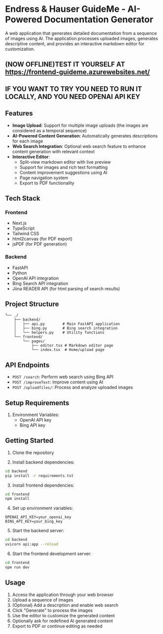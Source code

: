 # Endress & Hauser GuideMe - AI-Powered Documentation Generator

A web application that generates detailed documentation from a sequence of images using AI. The application processes uploaded images, generates descriptive content, and provides an interactive markdown editor for customization.

## (NOW OFFLINE)TEST IT YOURSELF AT https://frontend-guideme.azurewebsites.net/
## IF YOU WANT TO TRY YOU NEED TO RUN IT LOCALLY, AND YOU NEED OPENAI API KEY


## Features

- **Image Upload**: Support for multiple image uploads (the images are considered as a temporal sequence)
- **AI-Powered Content Generation**: Automatically generates descriptions for each image
- **Web Search Integration**: Optional web search feature to enhance content generation with relevant context
- **Interactive Editor**:
  - Split-view markdown editor with live preview
  - Support for images and rich text formatting
  - Content improvement suggestions using AI
  - Page navigation system
  - Export to PDF functionality

## Tech Stack

### Frontend
- Next.js
- TypeScript
- Tailwind CSS
- html2canvas (for PDF export)
- jsPDF (for PDF generation)

### Backend
- FastAPI
- Python
- OpenAI API integration
- Bing Search API integration
- Jiina READER API (for html parsing of search results)

## Project Structure

```
└── ./
    ├── backend/
    │   ├── api.py        # Main FastAPI application
    │   ├── bing.py       # Bing search integration
    │   └── helpers.py    # Utility functions
    └── frontend/
        └── pages/
            ├── editor.tsx # Markdown editor page
            └── index.tsx  # Home/upload page
```

## API Endpoints

- `POST /search`: Perform web search using Bing API
- `POST /improveText`: Improve content using AI
- `POST /uploadfiles/`: Process and analyze uploaded images

## Setup Requirements

1. Environment Variables:
   - OpenAI API key
   - Bing API key

## Getting Started

1. Clone the repository

2. Install backend dependencies:
```bash
cd backend
pip install -r requirements.txt
```

3. Install frontend dependencies:
```bash
cd frontend
npm install
```

4. Set up environment variables:
```env
OPENAI_API_KEY=your_openai_key
BING_API_KEY=your_bing_key
```

5. Start the backend server:
```bash
cd backend
uvicorn api:app --reload
```

6. Start the frontend development server:
```bash
cd frontend
npm run dev
```

## Usage

1. Access the application through your web browser
2. Upload a sequence of images
3. (Optional) Add a description and enable web search
4. Click "Generate" to process the images
5. Use the editor to customize the generated content
6. Optionally ask for redefined AI generated content
7. Export to PDF or continue editing as needed



